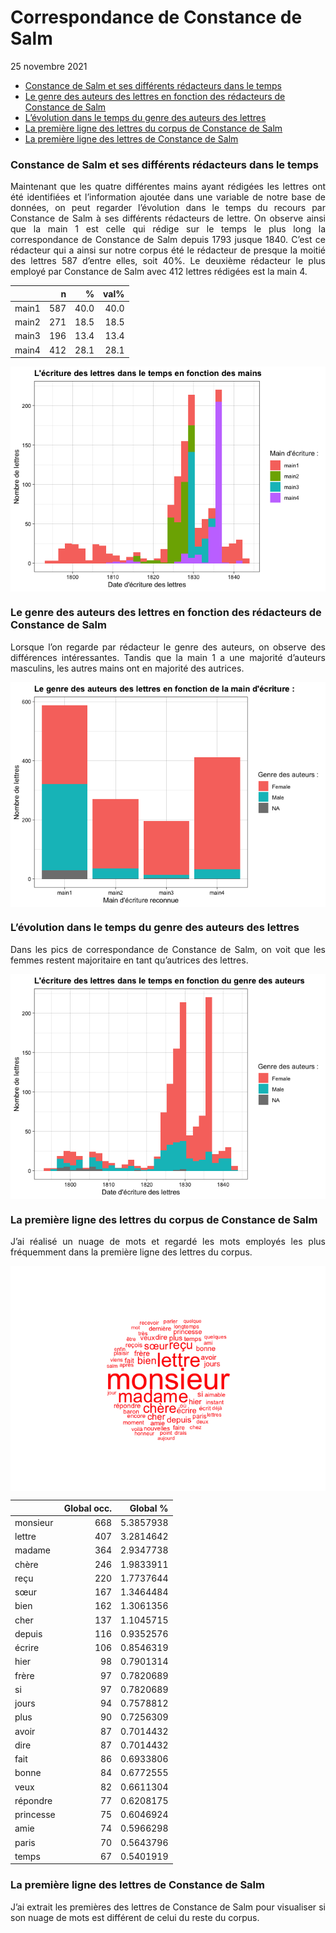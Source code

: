 Correspondance de Constance de Salm
================
25 novembre 2021

-   [Constance de Salm et ses différents rédacteurs dans le
    temps](#constance-de-salm-et-ses-différents-rédacteurs-dans-le-temps)
-   [Le genre des auteurs des lettres en fonction des rédacteurs de
    Constance de
    Salm](#le-genre-des-auteurs-des-lettres-en-fonction-des-rédacteurs-de-constance-de-salm)
-   [L’évolution dans le temps du genre des auteurs des
    lettres](#lévolution-dans-le-temps-du-genre-des-auteurs-des-lettres)
-   [La première ligne des lettres du corpus de Constance de
    Salm](#la-première-ligne-des-lettres-du-corpus-de-constance-de-salm)
-   [La première ligne des lettres de Constance de
    Salm](#la-première-ligne-des-lettres-de-constance-de-salm)

### Constance de Salm et ses différents rédacteurs dans le temps

<p style="text-align:justify;">
Maintenant que les quatre différentes mains ayant rédigées les lettres
ont été identifiées et l’information ajoutée dans une variable de notre
base de données, on peut regarder l’évolution dans le temps du recours
par Constance de Salm à ses différents rédacteurs de lettre. On observe
ainsi que la main 1 est celle qui rédige sur le temps le plus long la
correspondance de Constance de Salm depuis 1793 jusque 1840. C’est ce
rédacteur qui a ainsi sur notre corpus été le rédacteur de presque la
moitié des lettres 587 d’entre elles, soit 40%. Le deuxième rédacteur le
plus employé par Constance de Salm avec 412 lettres rédigées est la main
4.
</p>

|       |   n |    % | val% |
|:------|----:|-----:|-----:|
| main1 | 587 | 40.0 | 40.0 |
| main2 | 271 | 18.5 | 18.5 |
| main3 | 196 | 13.4 | 13.4 |
| main4 | 412 | 28.1 | 28.1 |

<img src="Quelques-graphiques_files/figure-gfm/unnamed-chunk-1-1.png" style="display: block; margin: auto;" />

### Le genre des auteurs des lettres en fonction des rédacteurs de Constance de Salm

<p style="text-align:justify;">
Lorsque l’on regarde par rédacteur le genre des auteurs, on observe des
différences intéressantes. Tandis que la main 1 a une majorité d’auteurs
masculins, les autres mains ont en majorité des autrices.
</p>

<img src="Quelques-graphiques_files/figure-gfm/unnamed-chunk-2-1.png" style="display: block; margin: auto;" />

### L’évolution dans le temps du genre des auteurs des lettres

<p style="text-align:justify;">
Dans les pics de correspondance de Constance de Salm, on voit que les
femmes restent majoritaire en tant qu’autrices des lettres.
</p>

<img src="Quelques-graphiques_files/figure-gfm/unnamed-chunk-3-1.png" style="display: block; margin: auto;" />

### La première ligne des lettres du corpus de Constance de Salm

<p style="text-align:justify;">
J’ai réalisé un nuage de mots et regardé les mots employés les plus
fréquemment dans la première ligne des lettres du corpus.
</p>

<img src="Quelques-graphiques_files/figure-gfm/unnamed-chunk-4-1.png" style="display: block; margin: auto;" />

|           | Global occ. |  Global % |
|:----------|------------:|----------:|
| monsieur  |         668 | 5.3857938 |
| lettre    |         407 | 3.2814642 |
| madame    |         364 | 2.9347738 |
| chère     |         246 | 1.9833911 |
| reçu      |         220 | 1.7737644 |
| sœur      |         167 | 1.3464484 |
| bien      |         162 | 1.3061356 |
| cher      |         137 | 1.1045715 |
| depuis    |         116 | 0.9352576 |
| écrire    |         106 | 0.8546319 |
| hier      |          98 | 0.7901314 |
| frère     |          97 | 0.7820689 |
| si        |          97 | 0.7820689 |
| jours     |          94 | 0.7578812 |
| plus      |          90 | 0.7256309 |
| avoir     |          87 | 0.7014432 |
| dire      |          87 | 0.7014432 |
| fait      |          86 | 0.6933806 |
| bonne     |          84 | 0.6772555 |
| veux      |          82 | 0.6611304 |
| répondre  |          77 | 0.6208175 |
| princesse |          75 | 0.6046924 |
| amie      |          74 | 0.5966298 |
| paris     |          70 | 0.5643796 |
| temps     |          67 | 0.5401919 |

### La première ligne des lettres de Constance de Salm

<p style="text-align:justify;">
J’ai extrait les premières des lettres de Constance de Salm pour
visualiser si son nuage de mots est différent de celui du reste du
corpus.
</p>
